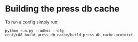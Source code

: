 # Building the press db cache

To run a config simply run:
```
python run.py --adhoc --cfg conf/c08_build_press_db_cache/build_press_db_cache.prototxt
```
